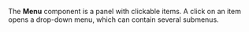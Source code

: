The **Menu** component is&nbsp;a&nbsp;panel with clickable items. A&nbsp;click on&nbsp;an&nbsp;item opens a&nbsp;drop-down menu, which can contain several submenus.